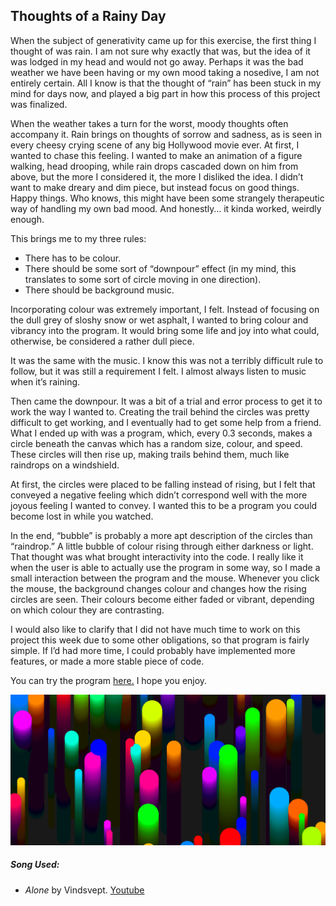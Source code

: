 ## Thoughts of a Rainy Day
When the subject of generativity came up for this exercise, the first thing I thought of was rain. I am not sure why exactly that was, but the idea of it was lodged in my head and would not go away. Perhaps it was the bad weather we have been having or my own mood taking a nosedive, I am not entirely certain. All I know is that the thought of “rain” has been stuck in my mind for days now, and played a big part in how this process of this project was finalized. 

When the weather takes a turn for the worst, moody thoughts often accompany it. Rain brings on thoughts of sorrow and sadness, as is seen in every cheesy crying scene of any big Hollywood movie ever. At first, I wanted to chase this feeling. I wanted to make an animation of a figure walking, head drooping, while rain drops cascaded down on him from above, but the more I considered it, the more I disliked the idea. I didn’t want to make dreary and dim piece, but instead focus on good things. Happy things. Who knows, this might have been some strangely therapeutic way of handling my own bad mood. And honestly… it kinda worked, weirdly enough. 

This brings me to my three rules:
-	There has to be colour. 
-	There should be some sort of “downpour” effect (in my mind, this translates to some sort of circle moving in one direction). 
-	There should be background music. 

Incorporating colour was extremely important, I felt. Instead of focusing on the dull grey of sloshy snow or wet asphalt, I wanted to bring colour and vibrancy into the program. It would bring some life and joy into what could, otherwise, be considered a rather dull piece. 

It was the same with the music. I know this was not a terribly difficult rule to follow, but it was still a requirement I felt. I almost always listen to music when it’s raining. 

Then came the downpour. It was a bit of a trial and error process to get it to work the way I wanted to. Creating the trail behind the circles was pretty difficult to get working, and I eventually had to get some help from a friend. What I ended up with was a program, which, every 0.3 seconds, makes a circle beneath the canvas which has a random size, colour, and speed. These circles will then rise up, making trails behind them, much like raindrops on a windshield. 

At first, the circles were placed to be falling instead of rising, but I felt that conveyed a negative feeling which didn’t correspond well with the more joyous feeling I wanted to convey. I wanted this to be a program you could become lost in while you watched.

In the end, “bubble” is probably a more apt description of the circles than “raindrop.” A little bubble of colour rising through either darkness or light. That thought was what brought interactivity into the code. I really like it when the user is able to actually use the program in some way, so I made a small interaction between the program and the mouse. Whenever you click the mouse, the background changes colour and changes how the rising circles are seen. Their colours become either faded or vibrant, depending on which colour they are contrasting. 

I would also like to clarify that I did not have much time to work on this project this week due to some other obligations, so that program is fairly simple. If I’d had more time, I could probably have implemented more features, or made a more stable piece of code. 

You can try the program [here.](https://cdn.rawgit.com/AnnesFlashBack/Mini-Exercises/3be575ec/MiniEx-06/ex-06/index.html) I hope you enjoy. 

![](pic.png)

##### Song Used:

- _Alone_ by Vindsvept. [Youtube](https://www.youtube.com/watch?v=YPjuf5FPC_Y)
